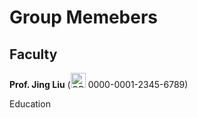 # **Group Memebers**

## **Faculty**

**Prof. Jing Liu** (<img alt="ORCID logo" src="https://info.orcid.org/wp-content/uploads/2019/11/orcid_24x24.png" width="24" height="24" />
0000-0001-2345-6789</a>)

Education

